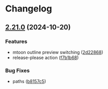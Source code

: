 # Changelog

## [2.21.0](https://github.com/saturday06/VRM-Addon-for-Blender/compare/node-js-tools-for-vrm-format-v2.20.88...node-js-tools-for-vrm-format-v2.21.0) (2024-10-20)


### Features

* mtoon outline preview switching ([2d22868](https://github.com/saturday06/VRM-Addon-for-Blender/commit/2d228687638fec0a188a8db303a6257ed1079388))
* release-please action ([f7b1b68](https://github.com/saturday06/VRM-Addon-for-Blender/commit/f7b1b6894d89ba21cfeaf7727bae9086e51daf74))


### Bug Fixes

* paths ([b8157c5](https://github.com/saturday06/VRM-Addon-for-Blender/commit/b8157c54bc21496ed97452526e647fc00d743a72))
